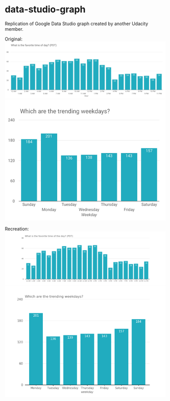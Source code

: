 # data-studio-graph
Replication of Google Data Studio graph created by another Udacity member.

Original:
![Google-Data-Studio-Original](https://github.com/hornlaszlomark/data-studio-graph/blob/master/google-time.jpeg)
![Google-Data-Studio-Original](https://github.com/hornlaszlomark/data-studio-graph/blob/master/google-weekdays.jpeg)

Recreation:
![Google-Data-Studio-Original](https://github.com/hornlaszlomark/data-studio-graph/blob/master/uda_time.png)
![Google-Data-Studio-Original](https://github.com/hornlaszlomark/data-studio-graph/blob/master/uda_weekdays.png)
